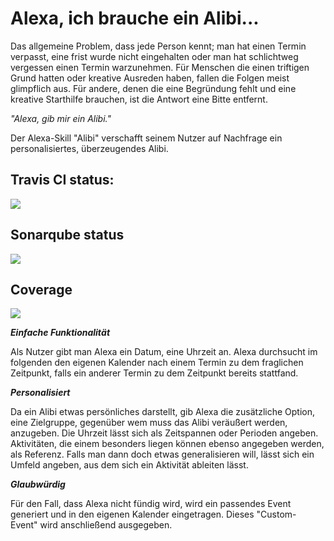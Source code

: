 ﻿# Alexa, ich brauche ein Alibi...

Das allgemeine Problem, dass jede Person kennt; man hat einen Termin verpasst, eine frist wurde nicht eingehalten oder man hat schlichtweg vergessen einen Termin warzunehmen.
Für Menschen die einen triftigen Grund hatten oder kreative Ausreden haben, fallen die Folgen meist glimpflich aus. Für andere, denen die eine Begründung fehlt und eine kreative Starthilfe brauchen, ist die Antwort eine Bitte entfernt.

_"Alexa, gib mir ein Alibi."_

Der Alexa-Skill "Alibi" verschafft seinem Nutzer auf Nachfrage ein personalisiertes, überzeugendes Alibi.

## Travis CI status:

![](https://api.travis-ci.org/sweIhm-ws2018-19/skillproject-do-4.svg?branch=master)

## Sonarqube status

![](https://sonarcloud.io/api/project_badges/measure?project=alexa-skills-kit-samples%3Aalibi&metric=alert_status)

## Coverage

![](https://sonarcloud.io/api/project_badges/measure?project=alexa-skills-kit-samples%3Aalibi&metric=coverage)

**_Einfache Funktionalität_**

Als Nutzer gibt man Alexa ein Datum, eine Uhrzeit an. Alexa durchsucht im folgenden den eigenen Kalender nach einem Termin zu dem fraglichen Zeitpunkt, falls ein anderer Termin zu dem Zeitpunkt bereits stattfand.

**_Personalisiert_**

Da ein Alibi etwas persönliches darstellt, gib Alexa die zusätzliche Option, eine Zielgruppe, gegenüber wem muss das Alibi veräußert werden, anzugeben. Die Uhrzeit lässt sich als Zeitspannen oder Perioden angeben. Aktivitäten, die einem besonders liegen können ebenso angegeben werden, als Referenz. Falls man dann doch etwas generalisieren will, lässt sich ein Umfeld angeben, aus dem sich ein Aktivität ableiten lässt.

**_Glaubwürdig_**

Für den Fall, dass Alexa nicht fündig wird, wird ein passendes Event generiert und in den eigenen Kalender eingetragen. Dieses "Custom- Event" wird anschließend ausgegeben.

